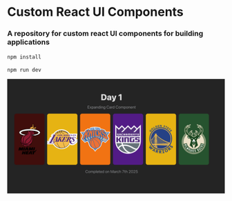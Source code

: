 # Custom React UI Components

### A repository for custom react UI components for building applications

```
npm install
```
```
npm run dev
```


![alt text](frontend-mastery/public/images/day-1.png?raw=true)
